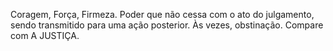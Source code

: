 Coragem, Força, Firmeza. Poder que não cessa com o ato do julgamento, sendo
transmitido para uma ação posterior. Às vezes, obstinação. Compare com A
JUSTIÇA.

